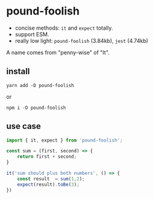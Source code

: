 # pound-foolish

- concise methods: `it` and `expect` totally.
- support ESM.
- really low light: `pound-foolish` (3.84kb), `jest` (4.74kb)

A name comes from "penny-wise" of "It".

## install

```shell
yarn add -D pound-foolish
```

or

```shell
npm i -D pound-foolish
```

## use case

```javascript
import { it, expect } from 'pound-foolish';

const sum = (first, second) => {
    return first + second;
}

it('sum should plus both numbers', () => {
    const result  = sum(1,2);
    expect(result).toBe(3);
})
```
